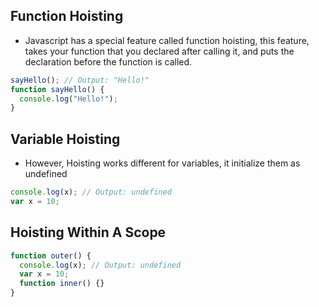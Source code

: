 ## Function Hoisting

- Javascript has a special feature called function hoisting, this feature, takes your function that you declared after calling it, and puts the declaration before the function is called.

```javascript
sayHello(); // Output: "Hello!"
function sayHello() {
  console.log("Hello!");
}
```

## Variable Hoisting

- However, Hoisting works different for variables, it initialize them as undefined

```javascript
console.log(x); // Output: undefined
var x = 10;
```

## Hoisting Within A Scope

```javascript
function outer() {
  console.log(x); // Output: undefined
  var x = 10;
  function inner() {}
}
```


